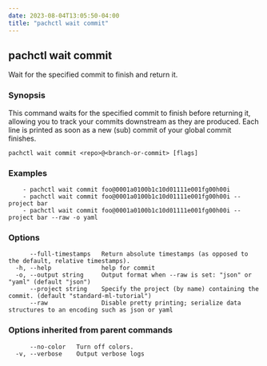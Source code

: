 ```yaml
---
date: 2023-08-04T13:05:50-04:00
title: "pachctl wait commit"
---
```


## pachctl wait commit

Wait for the specified commit to finish and return it.

### Synopsis

This command waits for the specified commit to finish before returning it, allowing you to track your commits downstream as they are produced. Each line is printed as soon as a new (sub) commit of your global commit finishes.

```
pachctl wait commit <repo>@<branch-or-commit> [flags]
```

### Examples

```
	- pachctl wait commit foo@0001a0100b1c10d01111e001fg00h00i 
	- pachctl wait commit foo@0001a0100b1c10d01111e001fg00h00i --project bar 
	- pachctl wait commit foo@0001a0100b1c10d01111e001fg00h00i --project bar --raw -o yaml 

```

### Options

```
      --full-timestamps   Return absolute timestamps (as opposed to the default, relative timestamps).
  -h, --help              help for commit
  -o, --output string     Output format when --raw is set: "json" or "yaml" (default "json")
      --project string    Specify the project (by name) containing the commit. (default "standard-ml-tutorial")
      --raw               Disable pretty printing; serialize data structures to an encoding such as json or yaml
```

### Options inherited from parent commands

```
      --no-color   Turn off colors.
  -v, --verbose    Output verbose logs
```

